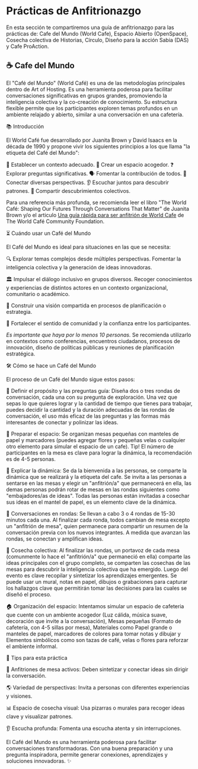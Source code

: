 # Prácticas de Anfitrionazgo
En esta sección te compartiremos una guía de anfitrionazgo para las prácticas de: Cafe del Mundo (World Cafe), Espacio Abierto (OpenSpace), Cosecha colectiva de Historias, Círculo, Diseño para la acción Sabia (DAS) y Cafe ProAction.


## ☕ Cafe del Mundo

El "Café del Mundo" (World Café) es una de las metodologías principales dentro de Art of Hosting. Es una herramienta poderosa para facilitar conversaciones significativas en grupos grandes, promoviendo la inteligencia colectiva y la co-creación de conocimiento. Su estructura flexible permite que los participantes exploren temas profundos en un ambiente relajado y abierto, similar a una conversación en una cafetería.

📚 Introducción

El World Café fue desarrollado por Juanita Brown y David Isaacs en la década de 1990 y propone vivir los siguientes principios a los que llama "la etiqueta del Café del Mundo":

🏡 Establecer un contexto adecuado.
🌿 Crear un espacio acogedor.
❓ Explorar preguntas significativas.
🗣️ Fomentar la contribución de todos.
🔄 Conectar diversas perspectivas.
👂 Escuchar juntos para descubrir patrones.
🤝 Compartir descubrimientos colectivos.

Para una referencia más profunda, se recomienda leer  el libro "The World Café: Shaping Our Futures Through Conversations That Matter" de Juanita Brown y/o el articulo [Una guía rápida para ser anfitrión de World Cafe](https://www.theworldcafe.com/wp-content/uploads/2017/11/Cafe-para-llevar.pdf.md) de The World Café Community Foundation.


⏳ Cuándo usar un Café del Mundo

El Café del Mundo es ideal para situaciones en las que se necesita:

🔍 Explorar temas complejos desde múltiples perspectivas. Fomentar la inteligencia colectiva y la generación de ideas innovadoras.

🏛️ Impulsar el diálogo inclusivo en grupos diversos. Recoger conocimientos y experiencias de distintos actores en un contexto organizacional, comunitario o académico.

🎯 Construir una visión compartida en procesos de planificación o estrategia.

🤗 Fortalecer el sentido de comunidad y la confianza entre los participantes.

_Es importante que haya por lo menos 10 personas._ Se recomienda utilizarlo en contextos como conferencias, encuentros ciudadanos, procesos de innovación, diseño de políticas públicas y reuniones de planificación estratégica.


🛠️ Cómo se hace un Café del Mundo

El proceso de un Café del Mundo sigue estos pasos:

📌 Definir el propósito y las preguntas guía: Diseña dos o tres rondas de conversación, cada una con su pregunta de exploración. Una vez que sepas lo que quieres lograr y la cantidad de tiempo que tienes para trabajar, puedes decidir la cantidad y la duración adecuadas de las rondas de conversación, el uso más eficaz de las preguntas y las formas más interesantes de conectar y polinizar las ideas.

🎨 Preparar el espacio: Se organizan mesas pequeñas con manteles de papel y marcadores (puedes agregar flores y pequeñas velas o cualquier otro elemento para simular el espacio de un cafe). Tip! El número de participantes en la mesa es clave para lograr la dinámica, la recomendación es de 4-5 personas.

📢 Explicar la dinámica: Se da la bienvenida a las personas, se comparte la dinámica que se realizará y la etiqueta del cafe. Se invita a las personas a sentarse en las mesas y elegir un "anfitrión/a" que permanecerá en ella, las demas personas podrán rotar de mesas en las rondas siguientes como "embajadores/as de ideas". Todas las personas están invitadas a cosechar sus ideas en el mantel de papel, es un elemento clave de la dinámica.

🔄 Conversaciones en rondas: Se llevan a cabo 3 o 4 rondas de 15-30 minutos cada una. Al finalizar cada ronda, todos cambian de mesa excepto un "anfitrión de mesa", quien permanece para compartir un resumen de la conversación previa con los nuevos integrantes. A medida que avanzan las rondas, se conectan y amplifican ideas.

📝 Cosecha colectiva: Al finalizar las rondas, un portavoz de cada mesa (comunmente lo hace el "anfitrión/a" que permaneció en ella) comparte las ideas principales con el grupo completo, se comparten las cosechas de las mesas para descubrir la inteligencia colectiva que ha emergido. Luego del evento es clave recopilar y sintetizar los aprendizajes emergentes. Se puede usar un mural, notas en papel, dibujos o grabaciones para capturar los hallazgos clave que permitirán tomar las decisiones para las cuales se diseñó el proceso.

🏠 Organización del espacio: Intentamos simular un espacio de cafeteria que cuente con un ambiente acogedor (Luz cálida, música suave, decoración que invite a la conversación), Mesas pequeñas (Formato de cafetería, con 4-5 sillas por mesa), Materiales como Papel grande o manteles de papel, marcadores de colores para tomar notas y dibujar y Elementos simbólicos como son tazas de café, velas o flores para reforzar el ambiente informal.

🎯 Tips para esta práctica

📝 Anfitriones de mesa activos: Deben sintetizar y conectar ideas sin dirigir la conversación.

🌎 Variedad de perspectivas: Invita a personas con diferentes experiencias y visiones.

📊 Espacio de cosecha visual: Usa pizarras o murales para recoger ideas clave y visualizar patrones.

👂 Escucha profunda: Fomenta una escucha atenta y sin interrupciones.

El Café del Mundo es una herramienta poderosa para facilitar conversaciones transformadoras. Con una buena preparación y una pregunta inspiradora, permite generar conexiones, aprendizajes y soluciones innovadoras. ✨
